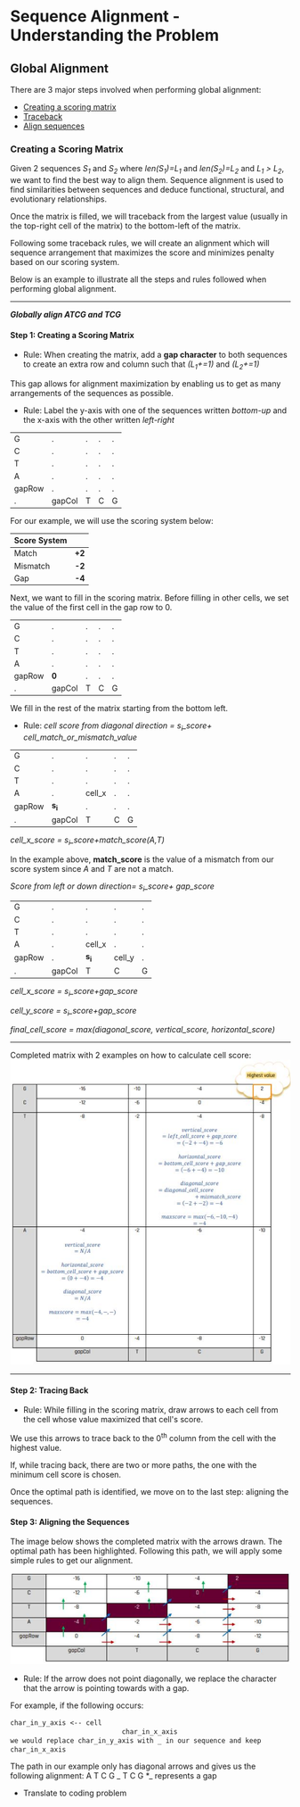 
# Sequence Alignment - Understanding the Problem

## Global Alignment
There are 3 major steps involved when performing global alignment:
+ [Creating a scoring matrix](#step-1-creating-a-scoring-matrix)
+ [Traceback](#step-2-tracing-back)
+ [Align sequences](#step-3-aligning-the-sequences)

### Creating a Scoring Matrix
Given 2 sequences *S<sub>1</sub>* and *S<sub>2</sub>* where *len(S<sub>1</sub>)=L<sub>1</sub>* and *len(S<sub>2</sub>)=L<sub>2</sub>* and *L<sub>1</sub> > L<sub>2</sub>*, we want to find the best way to align them. Sequence alignment is used to find similarities between sequences and deduce functional, structural, and evolutionary relationships.

Once the matrix is filled, we will traceback from the largest value (usually in the top-right cell of the matrix) to the bottom-left of the matrix.

Following some traceback rules, we will create an alignment which will sequence arrangement that maximizes the score and minimizes penalty based on our scoring system.

Below is an example to illustrate all the steps and rules followed when performing global alignment.

---

**_Globally align ATCG and TCG_**

#### Step 1: Creating a Scoring Matrix
+ Rule: When creating the matrix, add a **gap character** to both sequences to create an extra row and column such that  *(L<sub>1</sub>+=1)* and *(L<sub>2</sub>+=1)*

This gap allows for alignment maximization by enabling us to get as many arrangements of the sequences as possible.

+ Rule: Label the y-axis with one of the sequences written *bottom-up* and the x-axis with the other written *left-right*

||||||
----|----|----|----|---
G|.|.|.|.|
C|.|.|.|.|
T|.|.|.|.|
A|.|.|.|.|
gapRow|.|.|.|.|
.|gapCol|T|C|G|

For our example, we will use the scoring system below:

Score System||
----|----
Match|**+2**
Mismatch|**-2**
Gap|**-4**


Next, we want to fill in the scoring matrix.
Before filling in other cells, we set the value of the first cell in the gap row to 0.

||||||
----|----|----|----|---
G|.|.|.|.|
C|.|.|.|.|
T|.|.|.|.|
A|.|.|.|.|
gapRow|**0**|.|.|.|
.|gapCol|T|C|G|

We fill in the rest of the matrix starting from the bottom left.
+ Rule: *cell score from diagonal direction = s<sub>i</sub>_score+ cell_match_or_mismatch_value* 

||||||
----|----|----|----|---
G|.|.|.|.|
C|.|.|.|.|
T|.|.|.|.|
A|.|cell_x|.|.|
gapRow|**s<sub>i</sub>**|.|.|.|
.|gapCol|T|C|G|

*cell_x_score = s<sub>i</sub>_score+match_score(A,T)*

In the example above, **match_score** is the value of a mismatch from our score system since *A* and *T* are not a match.

*Score from left or down direction= s<sub>i</sub>_score+ gap_score* 


||||||
----|----|----|----|---
G|.|.|.|.|
C|.|.|.|.|
T|.|.|.|.|
A|.|cell_x|.|.|
gapRow|.|**s<sub>i</sub>**|cell_y|.|
.|gapCol|T|C|G|

*cell_x_score = s<sub>i</sub>_score+gap_score*

*cell_y_score = s<sub>i</sub>_score+gap_score*


*final_cell_score = max(diagonal_score, vertical_score, horizontal_score)*

---
Completed matrix with 2 examples on how to calculate cell score: 
![Image of completed scoring matrix](https://github.com/Mokeira/genomiks/blob/master/images/matrix_example.JPG "Completed scoring matrix")

---

#### Step 2: Tracing Back

+ Rule: While filling in the scoring matrix, draw arrows to each cell from the cell whose value maximized that cell's score.

We use this arrows to trace back to the 0<sup>th</sup> column from the cell with the highest value.

If, while tracing back, there are two or more paths, the one with the minimum cell score is chosen.

Once the optimal path is identified, we move on to the last step: aligning the sequences.

#### Step 3: Aligning the Sequences
The image below shows the completed matrix with the arrows drawn. The optimal path has been highlighted. Following this path, we will apply some simple rules to get our alignment.

![Image of completed scoring matrix](https://github.com/Mokeira/genomiks/blob/master/images/trace_example.JPG "Completed scoring matrix")

+ Rule: If the arrow does not point diagonally, we replace the character that the arrow is pointing towards with a gap.

For example, if the following occurs:
		
	char_in_y_axis <-- cell
								char_in_x_axis	
	we would replace char_in_y_axis with _ in our sequence and keep char_in_x_axis

The path in our example only has diagonal arrows and gives us the following alignment:
	A T C G
	_ T C G
	\*_ represents a gap

+ Translate to coding problem






